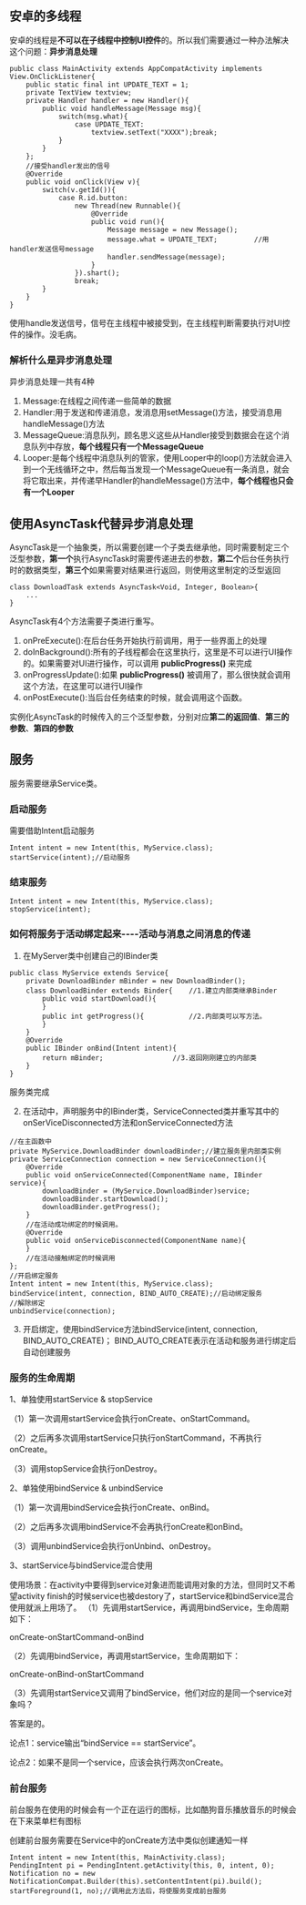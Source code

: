 ## 安卓的多线程
安卓的线程是**不可以在子线程中控制UI控件**的。所以我们需要通过一种办法解决这个问题：**异步消息处理**
```
public class MainActivity extends AppCompatActivity implements View.OnClickListener{
    public static final int UPDATE_TEXT = 1;
    private TextView textview;
    private Handler handler = new Handler(){
        public void handleMessage(Message msg){
            switch(msg.what){
                case UPDATE_TEXT:
                    textview.setText("XXXX");break;
            }
        }
    };
    //接受handler发出的信号
    @Override
    public void onClick(View v){
        switch(v.getId()){
            case R.id.button:
                new Thread(new Runnable(){
                    @Override
                    public void run(){
                        Message message = new Message();
                        message.what = UPDATE_TEXT;         //用handler发送信号message
                        handler.sendMessage(message);
                    }
                }).shart();
                break;
        }
    }
}
```
使用handle发送信号，信号在主线程中被接受到，在主线程判断需要执行对UI控件的操作。没毛病。
### 解析什么是异步消息处理
异步消息处理一共有4种
1. Message:在线程之间传递一些简单的数据
2. Handler:用于发送和传递消息，发消息用setMessage()方法，接受消息用handleMessage()方法
3. MessageQueue:消息队列，顾名思义这些从Handler接受到数据会在这个消息队列中存放，**每个线程只有一个MessageQueue**
4. Looper:是每个线程中消息队列的管家，使用Looper中的loop()方法就会进入到一个无线循环之中，然后每当发现一个MessageQueue有一条消息，就会将它取出来，并传递早Handler的handleMessage()方法中，**每个线程也只会有一个Looper**
## 使用AsyncTask代替异步消息处理
AsyncTask是一个抽象类，所以需要创建一个子类去继承他，同时需要制定三个泛型参数，**第一个**执行AsyncTask时需要传递进去的参数，**第二个**后台任务执行时的数据类型，**第三个**如果需要对结果进行返回，则使用这里制定的泛型返回
```
class DownloadTask extends AsyncTask<Void, Integer, Boolean>{
    ...
}
```
AsyncTask有4个方法需要子类进行重写。
1. onPreExecute():在后台任务开始执行前调用，用于一些界面上的处理
2. doInBackground():所有的子线程都会在这里执行，这里是不可以进行UI操作的。如果需要对UI进行操作，可以调用 **publicProgress()** 来完成
3. onProgressUpdate():如果 **publicProgress()** 被调用了，那么很快就会调用这个方法，在这里可以进行UI操作
4. onPostExecute():当后台任务结束的时候，就会调用这个函数。

实例化AsyncTask的时候传入的三个泛型参数，分别对应**第二的返回值**、**第三的参数**、**第四的参数**
## 服务
服务需要继承Service类。
### 启动服务
需要借助Intent启动服务
```
Intent intent = new Intent(this, MyService.class);
startService(intent);//启动服务
```
### 结束服务
```
Intent intent = new Intent(this, MyService.class);
stopService(intent);
```
### 如何将服务于活动绑定起来----活动与消息之间消息的传递
1. 在MyServer类中创建自己的IBinder类
```
public class MyService extends Service{
    private DownloadBinder mBinder = new DownloadBinder();
    class DownloadBinder extends Binder{    //1.建立内部类继承Binder  
        public void startDownload(){
        }
        public int getProgress(){           //2.内部类可以写方法。
        }
    }                                   
    @Override
    public IBinder onBind(Intent intent){
        return mBinder;                 //3.返回刚刚建立的内部类
    }
}
```
服务类完成

2. 在活动中，声明服务中的IBinder类，ServiceConnected类并重写其中的onSerViceDisconnected方法和onServiceConnected方法
```
//在主函数中
private MyService.DownloadBinder downloadBinder;//建立服务里内部类实例
private ServiceConnection connection = new ServiceConnection(){
    @Override
    public void onServiceConnected(ComponentName name, IBinder service){
        downloadBinder = (MyService.DownloadBinder)service;
        downloadBinder.startDownload();
        downloadBinder.getProgress();
    }
    //在活动成功绑定的时候调用。
    @Override
    public void onServiceDisconnected(ComponentName name){
    }
    //在活动接触绑定的时候调用
};
//开启绑定服务
Intent intent = new Intent(this, MyService.class);
bindService(intent, connection, BIND_AUTO_CREATE);//启动绑定服务
//解除绑定
unbindService(connection);
```
3. 开启绑定，使用bindService方法bindService(intent, connection, BIND_AUTO_CREATE)； BIND_AUTO_CREATE表示在活动和服务进行绑定后自动创建服务

### 服务的生命周期
1、单独使用startService & stopService

（1）第一次调用startService会执行onCreate、onStartCommand。

（2）之后再多次调用startService只执行onStartCommand，不再执行onCreate。

（3）调用stopService会执行onDestroy。

2、单独使用bindService & unbindService

（1）第一次调用bindService会执行onCreate、onBind。

（2）之后再多次调用bindService不会再执行onCreate和onBind。

（3）调用unbindService会执行onUnbind、onDestroy。

3、startService与bindService混合使用

使用场景：在activity中要得到service对象进而能调用对象的方法，但同时又不希望activity finish的时候service也被destory了，startService和bindService混合使用就派上用场了。
（1）先调用startService，再调用bindService，生命周期如下：

onCreate-onStartCommand-onBind

（2）先调用bindService，再调用startService，生命周期如下：

onCreate-onBind-onStartCommand

（3）先调用startService又调用了bindService，他们对应的是同一个service对象吗？

答案是的。

论点1：service输出“bindService == startService”。

论点2：如果不是同一个service，应该会执行两次onCreate。
### 前台服务
前台服务在使用的时候会有一个正在运行的图标，比如酷狗音乐播放音乐的时候会在下来菜单栏有图标

创建前台服务需要在Service中的onCreate方法中类似创建通知一样
```
Intent intent = new Intent(this, MainActivity.class);
PendingIntent pi = PendingIntent.getActivity(this, 0, intent, 0);
Notification no = new NotificationCompat.Builder(this).setContentIntent(pi).build();
startForeground(1, no);//调用此方法后，将使服务变成前台服务

```